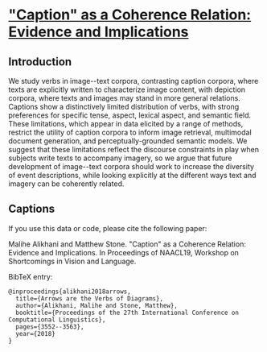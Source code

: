 # ["Caption" as a Coherence Relation: Evidence and Implications](https://www.researchgate.net/publication/332247174_Caption_as_a_Coherence_Relation_Evidence_and_Implications)


## Introduction

We study verbs in image--text corpora, contrasting caption corpora, where texts are explicitly written to characterize image content, with depiction corpora, where texts and images may stand in more general relations. Captions show a distinctively limited distribution of verbs,  with strong preferences for specific tense, aspect, lexical aspect, and semantic field.  These limitations, which appear in data elicited by a range of methods, restrict the utility of caption corpora to inform image retrieval, multimodal document generation, and perceptually-grounded semantic models.  We suggest that these limitations reflect the discourse constraints in play when subjects write texts to accompany imagery, so we argue that future development of image--text corpora should work to increase the diversity of event descriptions, while looking explicitly at the different ways text and imagery can be coherently related.


## Captions

If you use this data or code, please cite the following paper:

Malihe Alikhani and Matthew Stone. "Caption" as a Coherence Relation: Evidence and Implications. In Proceedings of NAACL19, Workshop on Shortcomings in Vision and Language.

BibTeX entry:
```
@inproceedings{alikhani2018arrows,
  title={Arrows are the Verbs of Diagrams},
  author={Alikhani, Malihe and Stone, Matthew},
  booktitle={Proceedings of the 27th International Conference on Computational Linguistics},
  pages={3552--3563},
  year={2018}
}
```
